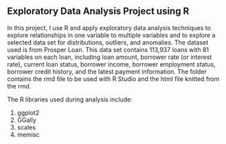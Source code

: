 ## Exploratory Data Analysis Project using R

In this project, I use R and apply exploratory data analysis techniques to explore relationships in one variable to multiple variables and to explore a selected data set for distributions, outliers, and anomalies. The dataset used is from Prosper Loan. This data set contains 113,937 loans with 81 variables on each loan, including loan amount, borrower rate (or interest rate), current loan status, borrower income, borrower employment status, borrower credit history, and the latest payment information.
The folder contains the rmd file to be used with R Studio and the html file knitted from the rmd.

The R libraries used during analysis include:
1. ggplot2
2. GGally
3. scales
4. memisc
